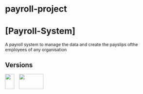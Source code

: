 # payroll-project
# [Payroll-System]

A payroll system to manage the data and create the payslips ofthe employees of any organisation

## Versions

[<img src = "https://upload.wikimedia.org/wikipedia/en/thumb/3/30/Java_programming_language_logo.svg/1200px-Java_programming_language_logo.svg.png"  width="30" height="50">](https://www.creative-tim.com/product/material-dashboard)
&nbsp; &nbsp;[<img src = "https://seeklogo.net/wp-content/uploads/2012/03/mysql-vector1.jpg" width="80" height="50">](https://www.creative-tim.com/product/material-dashboard)
